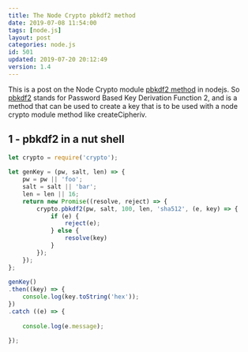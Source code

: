 ```yaml
---
title: The Node Crypto pbkdf2 method
date: 2019-07-08 11:54:00
tags: [node.js]
layout: post
categories: node.js
id: 501
updated: 2019-07-20 20:12:49
version: 1.4
---
```


This is a post on the Node Crypto module [pbkdf2 method](https://nodejs.org/api/crypto.html#crypto_crypto_pbkdf2_password_salt_iterations_keylen_digest_callback) in nodejs. So [pbkdf2](https://en.wikipedia.org/wiki/PBKDF2) stands for Password Based Key Derivation Function 2, and is a method that can be used to create a key that is to be used with a node crypto module method like createCipheriv.

<!-- more -->

## 1 - pbkdf2 in a nut shell

```js
let crypto = require('crypto');
 
let genKey = (pw, salt, len) => {
    pw = pw || 'foo';
    salt = salt || 'bar';
    len = len || 16;
    return new Promise((resolve, reject) => {
        crypto.pbkdf2(pw, salt, 100, len, 'sha512', (e, key) => {
            if (e) {
                reject(e);
            } else {
                resolve(key)
            }
        });
    });
};
 
genKey()
.then((key) => {
    console.log(key.toString('hex'));
})
.catch ((e) => {
 
    console.log(e.message);
 
});
```